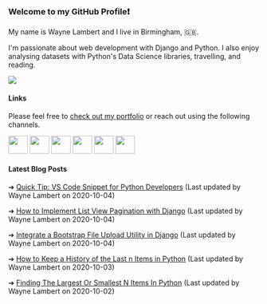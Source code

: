 ### Welcome to my GitHub Profile:exclamation:

My name is Wayne Lambert and I live in Birmingham, :uk:.

I'm passionate about web development with Django and Python. I also enjoy analysing datasets with Python's Data Science libraries, travelling, and reading.

<img src="https://wl-portfolio.s3.eu-west-2.amazonaws.com/images/python_django_pandas.png">


#### Links

Please feel free to <a href="https://waynelambert.dev/portfolio">check out my portfolio</a> or reach out using the following channels.

<a href="https://waynelambert.dev/"><img src="https://wl-portfolio.s3.eu-west-2.amazonaws.com/images/github-profile/home.svg" width="39" height="36"/></a>
<a href="https://waynelambert.dev/blog/"><img src="https://wl-portfolio.s3.eu-west-2.amazonaws.com/images/github-profile/blog.svg" width="39" height="36" /></a>
<a href="https://waynelambert.dev/about-me/"><img src="https://wl-portfolio.s3.eu-west-2.amazonaws.com/images/github-profile/user.svg" width="39" height="36" /></a>
<a href="https://waynelambert.dev/contact/"><img src="https://wl-portfolio.s3.eu-west-2.amazonaws.com/images/github-profile/envelope.svg" width="39" height="36" /></a>
<a href="https://www.linkedin.com/in/waynealambert/"><img src="https://wl-portfolio.s3.eu-west-2.amazonaws.com/images/github-profile/linkedin-in.svg" width="39" height="36" /></a>
<a href="https://stackoverflow.com/users/11211077/wayne-lambert?tab=profile"><img src="https://wl-portfolio.s3.eu-west-2.amazonaws.com/images/github-profile/stack-overflow.svg" width="39" height="36" /></a>

#### Latest Blog Posts

➔ [Quick Tip: VS Code Snippet for Python Developers](https://waynelambert.dev/blog/post/quick-tip-vs-code-snippet-for-python-developers/)
(Last updated by Wayne Lambert on 2020-10-04)


➔ [How to Implement List View Pagination with Django](https://waynelambert.dev/blog/post/how-to-implement-list-view-pagination-with-django/)
(Last updated by Wayne Lambert on 2020-10-04)


➔ [Integrate a Bootstrap File Upload Utility in Django](https://waynelambert.dev/blog/post/integrate-a-bootstrap-file-upload-utility-in-django/)
(Last updated by Wayne Lambert on 2020-10-04)


➔ [How to Keep a History of the Last n Items in Python](https://waynelambert.dev/blog/post/how-to-keep-history-last-n-items-python/)
(Last updated by Wayne Lambert on 2020-10-03)


➔ [Finding The Largest Or Smallest N Items In Python](https://waynelambert.dev/blog/post/finding-largest-smallest-n-items/)
(Last updated by Wayne Lambert on 2020-10-02)

